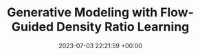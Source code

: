 ---
layout: post
title: Generative Modeling with Flow-Guided Density Ratio Learning
date: 2023-07-03 22:21:59 +00:00
image: /assets/imgs/fdrl.png
categories: research
authors: <strong>Alvin Heng</strong>, Abdul Fatir Ansari, Harold Soh
venue: <strong><i>Preprint</i></strong>

paper: assets/pdfs/fdrl.pdf
arxiv: https://arxiv.org/abs/2303.03714
---